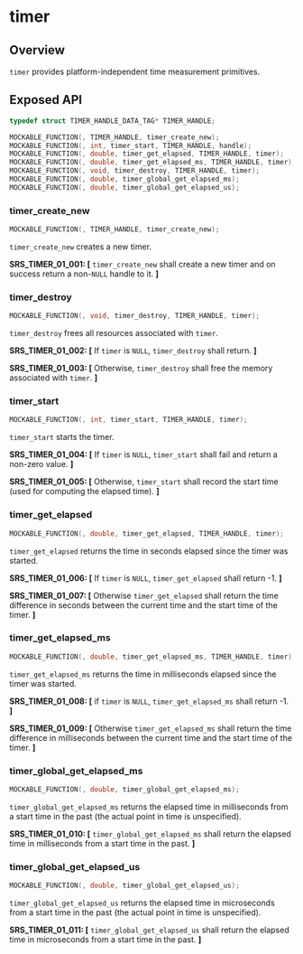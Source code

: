 # timer

## Overview

`timer` provides platform-independent time measurement primitives.

## Exposed API

```c
typedef struct TIMER_HANDLE_DATA_TAG* TIMER_HANDLE;

MOCKABLE_FUNCTION(, TIMER_HANDLE, timer_create_new);
MOCKABLE_FUNCTION(, int, timer_start, TIMER_HANDLE, handle);
MOCKABLE_FUNCTION(, double, timer_get_elapsed, TIMER_HANDLE, timer);
MOCKABLE_FUNCTION(, double, timer_get_elapsed_ms, TIMER_HANDLE, timer);
MOCKABLE_FUNCTION(, void, timer_destroy, TIMER_HANDLE, timer);
MOCKABLE_FUNCTION(, double, timer_global_get_elapsed_ms);
MOCKABLE_FUNCTION(, double, timer_global_get_elapsed_us);
```

### timer_create_new

```c
MOCKABLE_FUNCTION(, TIMER_HANDLE, timer_create_new);
```

`timer_create_new` creates a new timer.

**SRS_TIMER_01_001: [** `timer_create_new` shall create a new timer and on success return a non-`NULL` handle to it. **]**

### timer_destroy

```c
MOCKABLE_FUNCTION(, void, timer_destroy, TIMER_HANDLE, timer);
```

`timer_destroy` frees all resources associated with `timer`.

**SRS_TIMER_01_002: [** If `timer` is `NULL`, `timer_destroy` shall return. **]**

**SRS_TIMER_01_003: [** Otherwise, `timer_destroy` shall free the memory associated with `timer`. **]**

### timer_start

```c
MOCKABLE_FUNCTION(, int, timer_start, TIMER_HANDLE, timer);
```

`timer_start` starts the timer.

**SRS_TIMER_01_004: [** If `timer` is `NULL`, `timer_start` shall fail and return a non-zero value. **]**

**SRS_TIMER_01_005: [** Otherwise, `timer_start` shall record the start time (used for computing the elapsed time). **]**

### timer_get_elapsed

```c
MOCKABLE_FUNCTION(, double, timer_get_elapsed, TIMER_HANDLE, timer);
```

`timer_get_elapsed` returns the time in seconds elapsed since the timer was started.

**SRS_TIMER_01_006: [** If `timer` is `NULL`, `timer_get_elapsed` shall return -1. **]**

**SRS_TIMER_01_007: [** Otherwise `timer_get_elapsed` shall return the time difference in seconds between the current time and the start time of the timer. **]**

### timer_get_elapsed_ms

```c
MOCKABLE_FUNCTION(, double, timer_get_elapsed_ms, TIMER_HANDLE, timer);
```

`timer_get_elapsed_ms` returns the time in milliseconds elapsed since the timer was started.

**SRS_TIMER_01_008: [** if `timer` is `NULL`, `timer_get_elapsed_ms` shall return -1. **]**

**SRS_TIMER_01_009: [** Otherwise `timer_get_elapsed_ms` shall return the time difference in milliseconds between the current time and the start time of the timer. **]**

### timer_global_get_elapsed_ms

```c
MOCKABLE_FUNCTION(, double, timer_global_get_elapsed_ms);
```

`timer_global_get_elapsed_ms` returns the elapsed time in milliseconds from a start time in the past (the actual point in time is unspecified).

**SRS_TIMER_01_010: [** `timer_global_get_elapsed_ms` shall return the elapsed time in milliseconds from a start time in the past. **]**

### timer_global_get_elapsed_us

```c
MOCKABLE_FUNCTION(, double, timer_global_get_elapsed_us);
```

`timer_global_get_elapsed_us` returns the elapsed time in microseconds from a start time in the past (the actual point in time is unspecified).

**SRS_TIMER_01_011: [** `timer_global_get_elapsed_us` shall return the elapsed time in microseconds from a start time in the past. **]**
